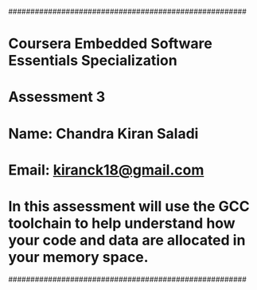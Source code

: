 ######################################################
# Coursera Embedded Software Essentials Specialization
# Assessment 3
# Name: Chandra Kiran Saladi
# Email: kiranck18@gmail.com
# 
# In this assessment will use the GCC toolchain to help understand how your code and data are allocated in your memory space.

######################################################
